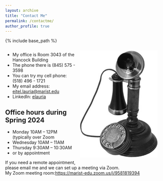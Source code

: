 ```yaml
---
layout: archive
title: "Contact Me"
permalink: /contactme/
author_profile: true
---
```


{% include base_path %}
<div style="display: flex; flex-wrap: wrap;">
  <div style="flex: 1;">
    <img src="/images/vintagephone.png" alt="Contact Me" style="width: 50%; float: right; max-width: 100%; height: auto; margin: 10px;"/>
    <ul>
 	<li>My office is Room 3043 of the Hancock Building</li>
 	<li>The phone there is (845) 575 - 3598</li>
 	<li>You can try my cell phone: (518) 496 - 1721</li>
 	<li>My email address: <a href="mailto:eitel.lauria@marist.edu">eitel.lauria@marist.edu</a></li>
 	<li>LinkedIn: <a href="https://www.linkedin.com/in/elauria/">elauria</a></li>
    </ul>
	<h2>Office hours during Spring 2024</h2>
	<ul>
 	<li>Monday 10AM – 12PM (typically over Zoom</li>
	<li>Wednesday 10AM – 11AM</li>	
 	<li>Thursday 9:30AM – 10:30AM</li>
 	<li>or by appointment</li>
	</ul>
	If you need a remote appointment, please email me and we can set up a meeting via Zoom.<br>
    My Zoom meeting room:<a href="https://marist-edu.zoom.us/j/9581819394">https://marist-edu.zoom.us/j/9581819394</a>
  </div>
</div>


